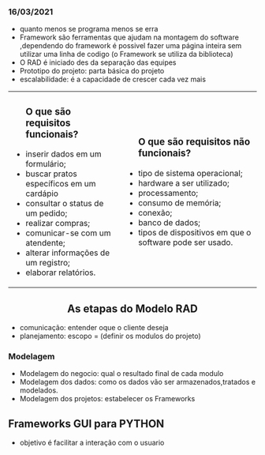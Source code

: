### 16/03/2021

- quanto menos se programa menos se erra
- Framework são ferramentas que ajudam na montagem do software ,dependendo do framework é possivel fazer uma página inteira sem utilizar uma linha de codigo
(o Framework se utiliza da biblioteca)
- O RAD é iniciado des da separação das equipes
- Prototipo do projeto: parta básica do projeto
- escalabilidade: é a capacidade de crescer cada vez mais
<table>
      <tr>
           <td>
           <ul>
               <h3>O que são requisitos funcionais?</h3>
               <li>inserir dados em um formulário;</li>
               <li>buscar pratos específicos em um cardápio</li>
               <li>consultar o status de um pedido;</li>
               <li>realizar compras;</li>
               <li>comunicar-se com um atendente;</li>
               <li>alterar informações de um registro;</li>
               <li>elaborar relatórios.</li>
            <ul>
           </td>
           <td>
           <ul>
               <h3>O que são requisitos não funcionais?</h3>
               <li>tipo de sistema operacional;</li>
               <li>hardware a ser utilizado;</li>
               <li>processamento;</li>
               <li>consumo de memória;</li>
               <li>conexão;</li>
               <li>banco de dados;</li>
               <li>tipos de dispositivos em que o software pode ser usado.</li>
            </td>
           <ul>
       </tr>
</table>
 <h2 align="center">As etapas do Modelo RAD</h2>
 
 - comunicação: entender oque o cliente deseja
 - planejamento: escopo = (definir os modulos do projeto) 

<h3> Modelagem</h3>

- Modelagem do negocio: qual o resultado final de cada modulo
- Modelagem dos dados: como os dados vão ser armazenados,tratados e modelados.
- Modelagem dos projetos: estabelecer os Frameworks

<h2>Frameworks GUI para PYTHON</h2>

- objetivo é facilitar a interação com o usuario




